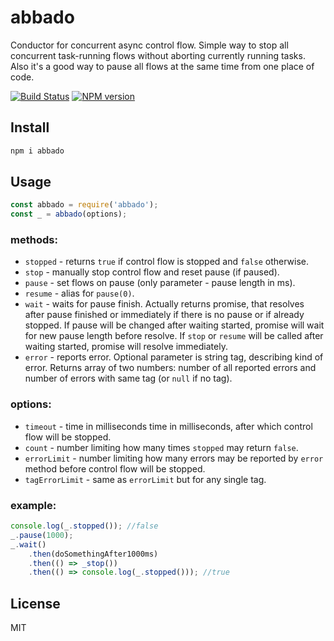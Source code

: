 # abbado

Conductor for concurrent async control flow. Simple way to stop all concurrent task-running flows without aborting currently running tasks. Also it's a good way to pause all flows at the same time from one place of code.

[![Build Status][travis-image]][travis-url]
[![NPM version][npm-image]][npm-url]

## Install

```bash
npm i abbado
```

## Usage

```js
const abbado = require('abbado');
const _ = abbado(options);
```

### methods:

* `stopped` - returns `true` if control flow is stopped and `false` otherwise.
* `stop` - manually stop control flow and reset pause (if paused).
* `pause` - set flows on pause (only parameter - pause length in ms).
* `resume` - alias for `pause(0)`.
* `wait` - waits for pause finish. Actually returns promise, that resolves after pause finished or immediately if there is no pause or if already stopped. If pause will be changed after waiting started, promise will wait for new pause length before resolve. If `stop` or `resume` will be called after waiting started, promise will resolve immediately.
* `error` - reports error. Optional parameter is string tag, describing kind of error. Returns array of two numbers: number of all reported errors and number of errors with same tag (or `null` if no tag).

### options:

* `timeout` - time in milliseconds time in milliseconds, after which control flow will be stopped.
* `count` - number limiting how many times `stopped` may return `false`.
* `errorLimit` - number limiting how many errors may be reported by `error` method before control flow will be stopped.
* `tagErrorLimit` - same as `errorLimit` but for any single tag.

### example:

```js
console.log(_.stopped()); //false
_.pause(1000);
_.wait()
    .then(doSomethingAfter1000ms)
    .then(() => _stop())
    .then(() => console.log(_.stopped())); //true
```

## License

MIT

[npm-url]: https://npmjs.org/package/abbado
[npm-image]: https://badge.fury.io/js/abbado.svg
[travis-url]: https://travis-ci.org/astur/abbado
[travis-image]: https://travis-ci.org/astur/abbado.svg?branch=master